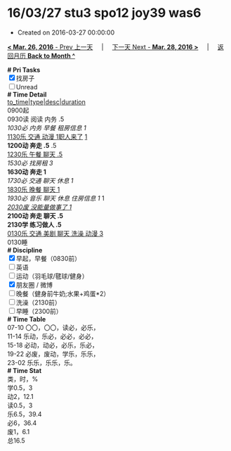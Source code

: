 # 16/03/27 stu3 spo12 joy39 was6

- Created on 2016-03-27 00:00:00

[**< Mar. 26, 2016** - Prev 上一天](_archived/lifelogs/2016/03/d26.md) &nbsp; &nbsp; | &nbsp; &nbsp; [下一天 Next - **Mar. 28, 2016 >**](_archived/lifelogs/2016/03/d28.md) &nbsp; &nbsp; |  &nbsp; &nbsp; [返回月历 **Back to Month ^**](_archived/lifelogs/2016/03/index.md)
<br/><div><b># Pri Tasks</b></div><div><input checked="true" type="checkbox"/>找房子</div><div><input type="checkbox"/>Unread</div><div><b># Time Detail</b></div><div><u>to_time|type|desc|duration</u></div><div>0900起</div><div>0930读 阅读 内务 .5</div><div><i>1030必 内务 早餐 租房信息 1</i></div><div><u>1130乐 交通 动漫 1</u><u>职人来了</u> <u>1</u></div><div><b>1200动 奔走 .5</b> .5</div><div><u>1230乐 午餐 聊天 .5</u></div><div><i>1530必 找房租 3</i></div><div><b>1630动 奔走 1</b></div><div><i>1730必 交通 聊天 休息 1</i></div><div><u>1830乐 晚餐 聊天 1</u></div><div><i>1930必 音乐 聊天 休息 住房信息 1</i> 1</div><div><u><i>2030废 没能量做事了 1</i></u></div><div><b>2100动 奔走 聊天 .5</b></div><div><b>2130学 练习做人 .5</b></div><div><u>0130乐 交通 美剧 聊天 洗澡 动漫 3</u></div><div>0130睡</div><div><b># Discipline</b></div><div><input checked="true" type="checkbox"/>早起，早餐（0830前）</div><div><input type="checkbox"/>英语</div><div><input type="checkbox"/>运动（羽毛球/毽球/健身）</div><div><input checked="true" type="checkbox"/>朋友圈 / 微博</div><div><input type="checkbox"/>晚餐（健身前牛奶;水果+鸡蛋*2）</div><div><input type="checkbox"/>洗澡（2130前）</div><div><input type="checkbox"/>早睡（2300前）</div><div><b># Time Table</b></div><div>07-10 〇〇，〇〇，读必，必乐，</div><div>11-14 乐动，乐必，必必，必必，</div><div>15-18 必动，动必，必乐，乐必，</div><div>19-22 必废，废动，学乐，乐乐，</div><div>23-02 乐乐，乐乐，乐。</div><div><b># Time Stat</b></div><div>类，时，%</div><div>学0.5，3</div><div>动2，12.1</div><div>读0.5，3</div><div>乐6.5，39.4</div><div>必6，36.4</div><div>废1，6.1</div><div>总16.5</div>
